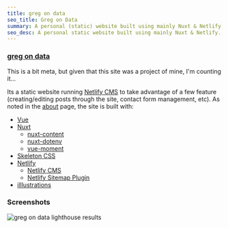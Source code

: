 ```yaml
---
title: greg on data
seo_title: Greg on Data
summary: A personal (static) website built using mainly Nuxt & Netlify
seo_desc: A personal static website built using mainly Nuxt & Netlify. Very high performance on tests with Google Lighthouse.
---
```

### [greg on data](https://gregondata.com/)

This is a bit meta, but given that this site was a project of mine, I'm counting it...

Its a static website running [Netlify CMS](https://www.netlifycms.org/) to take advantage of a few feature (creating/editing posts through the site, contact form management, etc).  As noted in the [about](/about/) page, the site is built with:
- [Vue](https://vuejs.org/)
- [Nuxt](https://nuxtjs.org/)
    - [nuxt-content](https://content.nuxtjs.org/)
    - [nuxt-dotenv](https://github.com/nuxt-community/dotenv-module)
    - [vue-moment](https://github.com/brockpetrie/vue-moment)
- [Skeleton CSS](http://getskeleton.com/)
- [Netlify](https://www.netlify.com/)
    - [Netlify CMS](https://www.netlifycms.org/)
    - [Netlify Sitemap Plugin](https://github.com/netlify-labs/netlify-plugin-sitemap)
- [illlustrations](https://illlustrations.co/)


### Screenshots

![greg on data lighthouse results](/img/lighthouse-results.png)